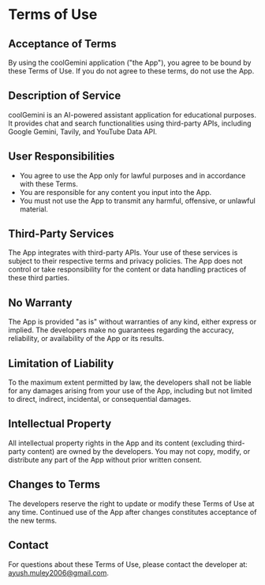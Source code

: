 # Terms of Use

## Acceptance of Terms
By using the coolGemini application ("the App"), you agree to be bound by these Terms of Use. If you do not agree to these terms, do not use the App.

## Description of Service
coolGemini is an AI-powered assistant application for educational purposes. It provides chat and search functionalities using third-party APIs, including Google Gemini, Tavily, and YouTube Data API.

## User Responsibilities
- You agree to use the App only for lawful purposes and in accordance with these Terms.
- You are responsible for any content you input into the App.
- You must not use the App to transmit any harmful, offensive, or unlawful material.

## Third-Party Services
The App integrates with third-party APIs. Your use of these services is subject to their respective terms and privacy policies. The App does not control or take responsibility for the content or data handling practices of these third parties.

## No Warranty
The App is provided "as is" without warranties of any kind, either express or implied. The developers make no guarantees regarding the accuracy, reliability, or availability of the App or its results.

## Limitation of Liability
To the maximum extent permitted by law, the developers shall not be liable for any damages arising from your use of the App, including but not limited to direct, indirect, incidental, or consequential damages.

## Intellectual Property
All intellectual property rights in the App and its content (excluding third-party content) are owned by the developers. You may not copy, modify, or distribute any part of the App without prior written consent.

## Changes to Terms
The developers reserve the right to update or modify these Terms of Use at any time. Continued use of the App after changes constitutes acceptance of the new terms.

## Contact
For questions about these Terms of Use, please contact the developer at: ayush.muley2006@gmail.com.

